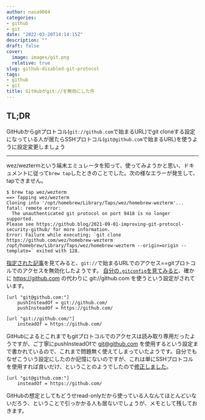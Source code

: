 ```yaml
---
author: nasa9084
categories:
- github
- git
date: "2022-03-20T14:14:15Z"
description: ""
draft: false
cover:
  image: images/git.png
  relative: true
slug: github-disabled-git-protocol
tags:
- github
- git
title: GitHubがgit://を無効にした件
---
```



## TL;DR
GitHubからgitプロトコル(`git://github.com`で始まるURL)でgit cloneする設定になっている人が居たらSSHプロトコル(`git@github.com`で始まるURL)を使うように設定変更しましょう

---

wez/weztermという端末エミュレータを知って、使ってみようかと思い、ドキュメントに従って`brew tap`したときのことでした。次の様なエラーが発生して、tapできません。

```
$ brew tap wez/wezterm
==> Tapping wez/wezterm
Cloning into '/opt/homebrew/Library/Taps/wez/homebrew-wezterm'...
fatal: remote error: 
  The unauthenticated git protocol on port 9418 is no longer supported.
Please see https://github.blog/2021-09-01-improving-git-protocol-security-github/ for more information.
Error: Failure while executing; `git clone https://github.com/wez/homebrew-wezterm /opt/homebrew/Library/Taps/wez/homebrew-wezterm --origin=origin --template=` exited with 128.
```

[指定された記事](https://github.blog/2021-09-01-improving-git-protocol-security-github/)を見てみると、`git://`で始まるURLでのアクセス==gitプロトコルでのアクセスを無効化したようです。
[自分の`.gitconfig`を見てみると](https://github.com/nasa9084/dotfiles/blob/2aa844041a6ec45ae08d73ba850ecedb68e0eb89/.gitconfig)、確かに https://github.com の代わりに git://github.com を使うという設定がされています。

```
[url "git@github.com:"]
	pushInsteadOf = git://github.com/
	pushInsteadOf = https://github.com/

[url "git://github.com/"]
	insteadOf = https://github.com/
```

GitHubによるとこれまでもgitプロトコルでのアクセスは読み取り専用だったようですが、ご丁寧にpushInsteadOfで git@github.com を使用するという設定まで書かれているので、これまで問題無く使えてしまっていたようです。自分でもなぜこういう設定にしたのか記憶にないのですが、これは単にSSHプロトコルを使用すれば良いだけ、ということのようでしたので[修正しました](https://github.com/nasa9084/dotfiles/blob/a55ab8c0d44bbda1d9fff398ac3e3a69a79be274/.gitconfig)。

```
[url "git@github.com:"]
	insteadOf = https://github.com/
```

GitHubの想定としてもどうせread-onlyだから使っている人なんてほとんどいないだろう、ということで引っかかる人も居ないでしょうが、メモとして残しておきます。




